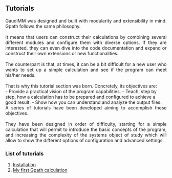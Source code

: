 ## Tutorials
<div style="text-align: justify">
GaudiMM was designed and built with modularity and extensibility in mind. Gpath follows the same philosophy. 
<br>
<br>
It means that users can construct their calculations by combining several different modules and configure them with diverse options. 
If they are interested, they can even dive into the code documentation and expand or construct their own extensions or new functionalities.
<br>
<br>
The counterpart is that, at times, it can be a bit difficult for a new user who wants to set up a simple calculation and see if the program can meet his/her needs.
<br>
<br>
That is why this tutorial section was born. Concretely, its objectives are:
</div>
- Provide a practical vision of the program capabilities.
- Teach, step by step, how a calculation has to be prepared and configured to achieve a good result.
- Show how you can understand and analyze the output files.
<br>
<div style="text-align: justify">
A series of tutorials have been developed aiming to accomplish these objectives. 
<br>
<br>
They have been designed in order of difficulty, starting for a simple calculation that will permit to introduce the basic concepts of the program, and increasing the complexity of the systems object of study which will allow to show the different options of configuration and advanced settings.
</div>

### List of tutorials
1. [Installation](tutorials/tutorial1/tutorial1.md)
2. [My first Gpath calculation](tutorials/tutorial2/tutorial2.md)
